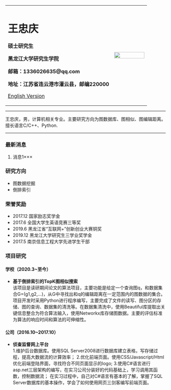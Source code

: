 <div>
<table border="0">
  <tr>
    <td width="75%">
      <h1>王忠庆</h1>
      <p><b>硕士研究生</b></p>
      <p><b>黑龙江大学研究生学院</b></p>
      <p><b>邮箱：1336026635@qq.com</b></p>
      <p><b>地址：江苏省连云港市灌云县，邮编220000</b></p>
      <p><a href="/index-en.html">English Version</a></p>
    </td>
    <td width="25%">
      <img src="/zhengjianzhao.jpg" width="100%">
    </td>
  </tr>
</table>
</div>

---

王忠庆，男，计算机相关专业。主要研究方向为图数据库、图相似、图编辑距离。擅长语言C/C++、Python.

---

### 最新消息
1. 消息1×××

### 研究方向
- 图数据挖掘
- 倒排索引

### 荣誉奖励
- 2017.12 国家励志奖学金
- 2017.6 全国大学生英语竞赛三等奖
- 2019.6 黑龙江省“互联网+”创新创业大赛铜奖
- 2019.12 黑龙江大学研究生三学业奖学金
- 2017.5 南京信息工程大学先进学生干部
### 项目研究
#### 学校（2020.3~至今）
- **基于倒排索引的TopK图相似搜索**  
该项目是读研期间论文的算法项目，主要功能是给定一个查询图q，和数据集合G=(g1,g2,...)，从G中寻找出和q的编辑距离在一定范围内的图数据的集合。项目开发时采用Python进行程序编写，主要完成了文件的读写、图分区的存储、图的查询、数据集的清洗等。在数据集清洗中，使用Beautiful库提取出关键信息整合为符合算法输入，使用Networkx库存储图数据。主要的评估标准为算法的响应时间和算法的可伸缩性。
#### 公司（2016.10~2017.10）
- **侦查监督网上平台**  
1.维护后台数据库。使用SQL Server2008进行数据库建立表格，写存储过程，提高大数据流的计算效率；
2.优化前端页面。使用CSS/Javascript/Html优化前端登陆界面，寻找符合不同页面显示的logo;
3.使用C#语言进行asp.net三层架构的编写，在实习公司分装好的代码基础上，学习调用其函数，控制数据流；
在实习过程中，自己对C#语言有基本的了解，掌握了SQL Server数据库的基本操作，学会了如何使用网页三剑客编写前端页面。
